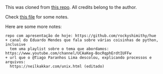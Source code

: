 This was cloned from [this repo](https://github.com/rockyshimithy/hue). All
credits belong to the author.

Check [this file](hue.md) for some notes.

Here are some more notes:
```
repo com apresentação de hoje: https://github.com/rockyshimithy/hue
+ canal do Eduardo Mendes que fala sobre várias coisinhas de python, inclusive
  tem uma playlist sobre o tema que abordamos:
https://www.youtube.com/channel/UCAaKeg-BocRqphErdtIUFFw
+ url que o @Tiago Paranhos Lima descolou, explicando processos e arquivos:
  https://neilkakkar.com/unix.html (editado)
```

